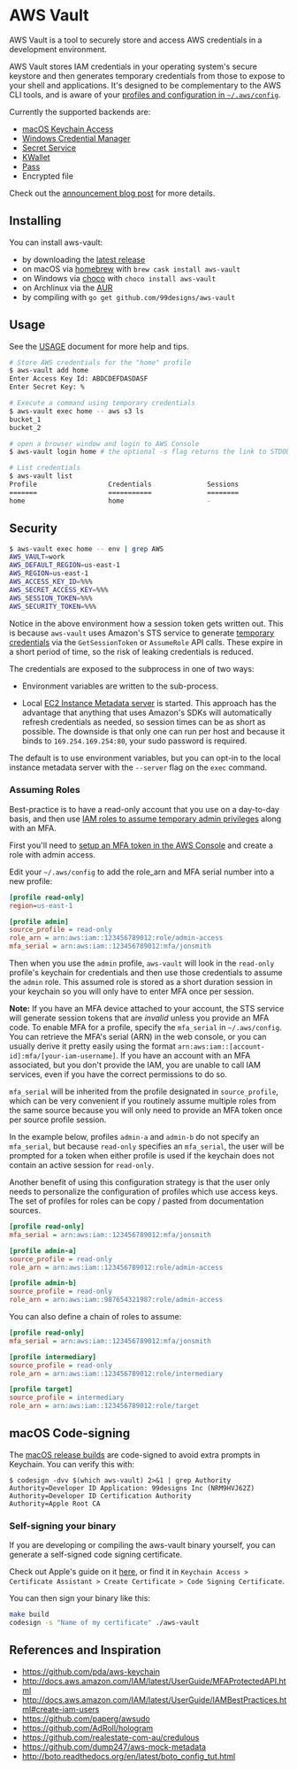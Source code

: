 # AWS Vault

AWS Vault is a tool to securely store and access AWS credentials in a development environment.

AWS Vault stores IAM credentials in your operating system's secure keystore and then generates temporary credentials from those to expose to your shell and applications. It's designed to be complementary to the AWS CLI tools, and is aware of your [profiles and configuration in `~/.aws/config`](http://docs.aws.amazon.com/cli/latest/userguide/cli-chap-getting-started.html#cli-config-files).

Currently the supported backends are:

* [macOS Keychain Access](https://support.apple.com/en-au/guide/keychain-access/kyca1083/mac)
* [Windows Credential Manager](https://support.microsoft.com/en-au/help/4026814/windows-accessing-credential-manager)
* [Secret Service](https://specifications.freedesktop.org/secret-service/)
* [KWallet](https://github.com/KDE/kwallet)
* [Pass](https://www.passwordstore.org/)
* Encrypted file

Check out the [announcement blog post](https://99designs.com.au/tech-blog/blog/2015/10/26/aws-vault/) for more details.


## Installing

You can install aws-vault:
- by downloading the [latest release](https://github.com/99designs/aws-vault/releases)
- on macOS via [homebrew](https://github.com/caskroom/homebrew-cask) with `brew cask install aws-vault`
- on Windows via [choco](https://chocolatey.org/packages/aws-vault) with `choco install aws-vault`
- on Archlinux via the [AUR](https://wiki.archlinux.org/index.php/Arch_User_Repository)
- by compiling with `go get github.com/99designs/aws-vault`


## Usage

See the [USAGE](./USAGE.md) document for more help and tips.

```bash
# Store AWS credentials for the "home" profile
$ aws-vault add home
Enter Access Key Id: ABDCDEFDASDASF
Enter Secret Key: %

# Execute a command using temporary credentials
$ aws-vault exec home -- aws s3 ls
bucket_1
bucket_2

# open a browser window and login to AWS Console
$ aws-vault login home # the optional -s flag returns the link to STDOUT

# List credentials
$ aws-vault list
Profile                  Credentials              Sessions
=======                  ===========              ========
home                     home                     -
```


## Security
```bash
$ aws-vault exec home -- env | grep AWS
AWS_VAULT=work
AWS_DEFAULT_REGION=us-east-1
AWS_REGION=us-east-1
AWS_ACCESS_KEY_ID=%%%
AWS_SECRET_ACCESS_KEY=%%%
AWS_SESSION_TOKEN=%%%
AWS_SECURITY_TOKEN=%%%
```

Notice in the above environment how a session token gets written out. This is because `aws-vault` uses Amazon's STS service to generate [temporary credentials](http://docs.aws.amazon.com/IAM/latest/UserGuide/id_credentials_temp.html) via the `GetSessionToken` or `AssumeRole` API calls. These expire in a short period of time, so the risk of leaking credentials is reduced.

The credentials are exposed to the subprocess in one of two ways:

 * Environment variables are written to the sub-process.

 * Local [EC2 Instance Metadata server](http://docs.aws.amazon.com/AWSEC2/latest/UserGuide/ec2-instance-metadata.html) is started. This approach has the advantage that anything that uses Amazon's SDKs will automatically refresh credentials as needed, so session times can be as short as possible. The downside is that only one can run per host and because it binds to `169.254.169.254:80`, your sudo password is required.

The default is to use environment variables, but you can opt-in to the local instance metadata server with the `--server` flag on the `exec` command.


### Assuming Roles

Best-practice is to have a read-only account that you use on a day-to-day basis, and then use [IAM roles to assume temporary admin privileges](http://docs.aws.amazon.com/cli/latest/userguide/cli-roles.html) along with an MFA.

First you'll need to [setup an MFA token in the AWS Console](http://docs.aws.amazon.com/IAM/latest/UserGuide/GenerateMFAConfigAccount.html) and create a role with admin access.

Edit your `~/.aws/config` to add the role_arn and MFA serial number into a new profile:

```ini
[profile read-only]
region=us-east-1

[profile admin]
source_profile = read-only
role_arn = arn:aws:iam::123456789012:role/admin-access
mfa_serial = arn:aws:iam::123456789012:mfa/jonsmith
```

Then when you use the `admin` profile, `aws-vault` will look in the `read-only` profile's keychain for credentials and then use those credentials to assume the `admin` role. This assumed role is stored as a short duration session in your keychain so you will only have to enter MFA once per session.

**Note:** If you have an MFA device attached to your account, the STS service will generate session tokens that are *invalid* unless you provide an MFA code. To enable MFA for a profile, specify the `mfa_serial` in `~/.aws/config`. You can retrieve the MFA's serial (ARN) in the web console, or you can usually derive it pretty easily using the format `arn:aws:iam::[account-id]:mfa/[your-iam-username]`. If you have an account with an MFA associated, but you don't provide the IAM, you are unable to call IAM services, even if you have the correct permissions to do so.

`mfa_serial` will be inherited from the profile designated in `source_profile`, which can be very convenient if you routinely assume multiple roles from the same source because you will only need to provide an MFA token once per source profile session.

In the example below, profiles `admin-a` and `admin-b` do not specify an `mfa_serial`, but because `read-only` specifies an `mfa_serial`, the user will be prompted for a token when either profile is used if the keychain does not contain an active session for `read-only`.

Another benefit of using this configuration strategy is that the user only needs to personalize the configuration of profiles which use access keys. The set of profiles for roles can be copy / pasted from documentation sources.

```ini
[profile read-only]
mfa_serial = arn:aws:iam::123456789012:mfa/jonsmith

[profile admin-a]
source_profile = read-only
role_arn = arn:aws:iam::123456789012:role/admin-access

[profile admin-b]
source_profile = read-only
role_arn = arn:aws:iam::987654321987:role/admin-access
```

You can also define a chain of roles to assume:

```ini
[profile read-only]
mfa_serial = arn:aws:iam::123456789012:mfa/jonsmith

[profile intermediary]
source_profile = read-only
role_arn = arn:aws:iam::123456789012:role/intermediary

[profile target]
source_profile = intermediary
role_arn = arn:aws:iam::123456789012:role/target
```

## macOS Code-signing

The [macOS release builds](https://github.com/99designs/aws-vault/releases) are code-signed to avoid extra prompts in Keychain. You can verify this with:

    $ codesign -dvv $(which aws-vault) 2>&1 | grep Authority
    Authority=Developer ID Application: 99designs Inc (NRM9HVJ62Z)
    Authority=Developer ID Certification Authority
    Authority=Apple Root CA

### Self-signing your binary

If you are developing or compiling the aws-vault binary yourself, you can generate a self-signed code signing certificate.

Check out Apple's guide on it [here](http://web.archive.org/web/20090119080759/http://developer.apple.com/documentation/Security/Conceptual/CodeSigningGuide/Procedures/chapter_3_section_2.html), or find it in `Keychain Access > Certificate Assistant > Create Certificate > Code Signing Certificate`.

You can then sign your binary like this:

```bash
make build
codesign -s "Name of my certificate" ./aws-vault
```

## References and Inspiration

 * https://github.com/pda/aws-keychain
 * http://docs.aws.amazon.com/IAM/latest/UserGuide/MFAProtectedAPI.html
 * http://docs.aws.amazon.com/IAM/latest/UserGuide/IAMBestPractices.html#create-iam-users
 * https://github.com/paperg/awsudo
 * https://github.com/AdRoll/hologram
 * https://github.com/realestate-com-au/credulous
 * https://github.com/dump247/aws-mock-metadata
 * http://boto.readthedocs.org/en/latest/boto_config_tut.html
